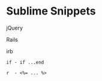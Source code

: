 Sublime Snippets
================

jQuery


Rails

  irb
  
    if - if ...end
    
    r  - <%= ... %>
